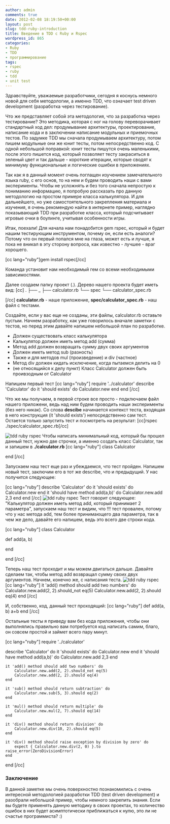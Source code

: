 ```yaml
---
author: admin
comments: true
date: 2012-02-08 18:19:50+00:00
layout: post
slug: tdd-ruby-introduction
title: Введение в TDD с Ruby и Rspec
wordpress_id: 865
categories:
- Ruby
- TDD
- программирование
tags:
- rspec
- ruby
- tdd
- unit test
---
```


Здравствуйте, уважаемые разработчики, сегодня я коснусь немного новой для себя методологии, а именно TDD, что означает test driven development (разработка через тестирование).
<!-- more -->
Что же представляет собой эта методология, что за разработка через тестирование? Это методика, которая с ног на голову переворачивает стандартный ход дел: продумывание архитектуры, проектирование, написание кода и в заключении написание модульных и приемочных тестов. По задумке TDD мы сначала продумываем архитектуру, потом пишем модульные они же юнит тесты, потом непосредственно код. С одной небольшой поправкой: юнит тесты пишутся очень маленькими, после этого пишется код, который позволяет тесту закраситься в зеленый цвет и так дальше - короткие итерации, которые сводят к минимуму функциональные и логические ошибки в приложениях.

Так как я в данный момент очень поглащен изучением замечательного языка ruby, с его основ, то на нем и будем проводить наши с вами эксперименты. Чтобы не усложнять и без того сначала непростую к пониманию информацию, я попробую рассказать про данную методологию на простом примере класса калькулятора. И для дальнейшего, но уже самостоятельного закрепления материала и изучения, я очень рекомендую найти в интернете пример, наглядно показывающий TDD при разработке класса, который подсчитывает игровые очки в боулинге, учитывая особенности игры.

Итак, поехали! Для начала нам понадобится gem rspec, который и будет нашим тестирующим инструментом, почему он, если есть аналоги? Потому что он первый попался мне на глаза, может есть и лучше, я пока не вникал в эту сторону вопроса, как известно - лучшее - враг хорошего.

[cc lang="ruby"]gem install rspec[/cc]

Команда установит нам необходимый гем со всеми необходимыми зависимостями.

Далее создаем папку проект (.). Дерево нашего проекта будет иметь вид:
[cc]
.
├── _
├── calculator.rb
└── spec
    └── calculator_spec.rb

[/cc]
**calculator.rb** - наше приложение, **spec/calculator_spec.rb** - наш файл с тестами.

Создайте, если у вас еще не созданы, эти файлы, calculator.rb оставьте пустым. Начнем разработку, как уже говорилось вначале заметки с тестов, но перед этим давайте напишем небольшой план по разработке.

* Должен существовать класс калькулятора
* Калькулятор должен иметь метод add (сумма)
* Метод add должен возвращать сумму двух своих аргументов
* Должен иметь метод sub (разность)
* Также и для методов mul (произведение) и div (частное)
* Метод div должен кидать исключение, когда пытаемся делить на 0
* (не относящийся к делу пункт) Класс Calculator должен быть проивзодным от Calculator


Напишем первый тест
[cc lang="ruby"]
require '../calculator'
describe 'Calculator' do
	it 'should exists' do
		Calculator.new
	end
end
[/cc]

Что же мы получаем, в первой строке все просто - подключаем файл нашего приложени, ведь над ним будем проводить наши эксперименты (без него никак). Со слова **descibe** начинается контекст теста, входящая в него конструкция (it 'should exists') непосредственно сам тест. Остается только запустить тест и посмотреть на результат:
[cc]rspec ./spec/calculator_spec.rb[/cc]

![tdd ruby rspec](http://vredniy.ru/wp-content/uploads/2012/02/tdd-calculator1.jpeg)
Чтобы написать минимальный код, который бы прошел данный тест, нужно две строчки, а именно создать класс Calculator, так и запишем в **./calculator.rb**
[cc lang="ruby"]
class Calulcator

end
[/cc]

Запускаем наш тест еще раз и убеждаемся, что тест пройден. Напишем новый тест, заключим его в тот же describe, что и предыдущий. У нас получится следующее:

[cc lang="ruby"]
describe 'Calculator' do
	it 'should exists' do
		Calculator.new
	end
	it 'should have method add(a,b)' do
		Calculator.new.add 2,3
	end
end
[/cc]
![tdd ruby rspec](http://vredniy.ru/wp-content/uploads/2012/02/tdd-calculator2.jpeg)
Тест говорит следующее: "Калькулятор должен иметь метод add, который принимает 2 параметра", запускаем наш тест и видим, что !!! тест провален, потому что у нас метода add, тем более принимающего два параметра, так в чем же дело, давайте его напишем, ведь это всего две строки кода.

[cc lang="ruby"]
class Calculator

def add(a, b)

end

end
[/cc]

Теперь наш тест проходит и мы можем двигаться дальше. Давайте сделаем так, чтобы метод add возвращал сумму своих двух аргументов. Начнем, конечно же, с написания теста.
![tdd ruby rspec](http://vredniy.ru/wp-content/uploads/2012/02/tdd-calculator3.jpeg)
[cc lang="ruby"]
	it 'add() method should add two numbers' do
		Calculator.new.add(2, 2).should_not eq(5)
		Calculator.new.add(2, 2).should eq(4)
	end
[/cc]

И, собственно, код, данный тест проходящий:
[cc lang="ruby"]
def add(a, b)
	a+b
end
[/cc]

Остальные тесты я приведу вам без кода приложения, чтобы они выполнялись правильно вам потребуется код написать самим, благо, он совсем простой и займет всего пару минут.

[cc lang="ruby"]
require '../calculator'

describe 'Calculator' do
	it 'should exists' do
		Calculator.new
	end
	it 'should have method add(a,b)' do
		Calculator.new.add 2,3
	end

	it 'add() method should add two numbers' do
		Calculator.new.add(2, 2).should_not eq(5)
		Calculator.new.add(2, 2).should eq(4)
	end

	it 'sub() method should return subtraction' do
		Calculator.new.sub(5, 3).should eq(2)
	end

	it 'mul() method should return multiple' do
		Calculator.new.mul(2, 7).should eq(14)
	end

	it 'div() method should return division' do
		Calculator.new.div(10, 2).should eq(5)
	end

	it 'div() method should raise exception by division by zero' do
		expect { Calculator.new.div(2, 0) }.to raise_error(ZeroDivisionError)
	end
end
[/cc]


### Заключение


В данной заметке мы очень поверхностно познакомились с очень интересной методологией разработки TDD (test driven development) и разобрали небольшой пример, чтобы немного закрепить знания. Если вы будете применять данную методику в своих проектах, то количество ошибок в них будет асимптотически приближаться к нулю, это ли не счастье программиста? :)
